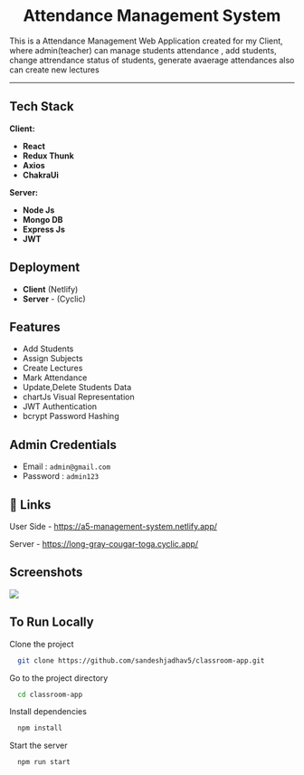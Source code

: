<h1 align="center">Attendance Management System</h1>

This is a Attendance Management Web Application created for my Client, where admin(teacher) can manage students attendance , add students, change attrendance status of students, generate avaerage attendances also can create new lectures 
<hr/>



<h2>Tech Stack</h2>

**Client:** 

- **React**
- **Redux Thunk**
- **Axios**
- **ChakraUi**

**Server:**

- **Node Js**
- **Mongo DB**
- **Express Js**
- **JWT**

## Deployment

- **Client**  (Netlify)
- **Server** - (Cyclic)

## Features

- Add Students
- Assign Subjects 
- Create Lectures 
- Mark Attendance
- Update,Delete Students Data
- chartJs Visual Representation
- JWT Authentication 
- bcrypt Password Hashing

## Admin Credentials
- Email : ```admin@gmail.com```
- Password : ```admin123```

## 🔗 Links

User Side - https://a5-management-system.netlify.app/

Server - https://long-gray-cougar-toga.cyclic.app/

## Screenshots
<img src="https://i.imgur.com/4ijYuUW.png"/>

## To Run Locally

Clone the project

```bash
  git clone https://github.com/sandeshjadhav5/classroom-app.git
```

Go to the project directory

```bash
  cd classroom-app
```

Install dependencies

```bash
  npm install
```

Start the server

```bash
  npm run start
```





